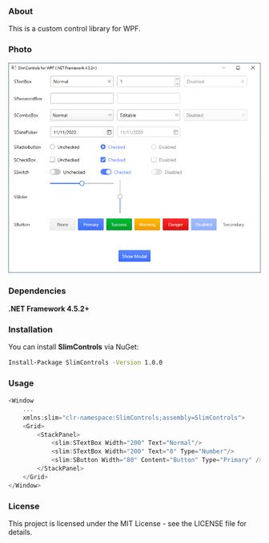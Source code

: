 
### About

This is a custom control library for WPF.

### Photo

![alt text](https://raw.githubusercontent.com/MlemCode/public_photos/refs/heads/main/SlimControls.PNG "Title")
### Dependencies

**.NET Framework 4.5.2+**

### Installation

You can install **SlimControls** via NuGet:

```bash
Install-Package SlimControls -Version 1.0.0
```

### Usage

```cs
<Window
    ...
    xmlns:slim="clr-namespace:SlimControls;assembly=SlimControls">
    <Grid>
        <StackPanel>
            <slim:STextBox Width="200" Text="Normal"/>
            <slim:STextBox Width="200" Text="0" Type="Number"/>
            <slim:SButton Width="80" Content="Button" Type="Primary" />
        </StackPanel>
    </Grid>
</Window>
```

### License
This project is licensed under the MIT License - see the LICENSE file for details.


